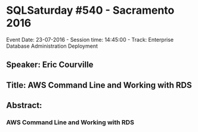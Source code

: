 # SQLSaturday #540 - Sacramento 2016
Event Date: 23-07-2016 - Session time: 14:45:00 - Track: Enterprise Database Administration  Deployment
## Speaker: Eric Courville
## Title: AWS Command Line and Working with RDS
## Abstract:
### AWS Command Line and Working with RDS
